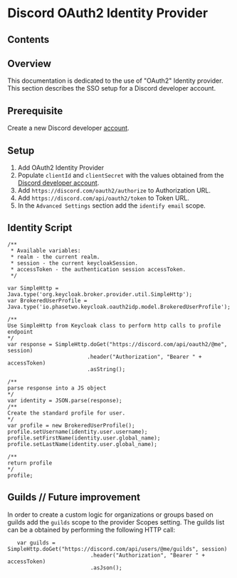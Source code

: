 # Discord OAuth2 Identity Provider

## Contents

## Overview

This documentation is dedicated to the use of "OAuth2" Identity provider. This section describes the SSO setup for a
Discord developer account.

## Prerequisite

Create a new Discord developer [account](https://discord.com/developers).

## Setup

1. Add OAuth2 Identity Provider
2. Populate `clientId` and `clientSecret` with the values obtained from the [Discord developer account](https://discord.com/developers/docs/topics/oauth2).
3. Add `https://discord.com/oauth2/authorize` to Authorization URL.
4. Add `https://discord.com/api/oauth2/token` to Token URL.
5. In the `Advanced Settings` section add the `identify email` scope.

## Identity Script

```
/**
 * Available variables: 
 * realm - the current realm.
 * session - the current keycloakSession.
 * accessToken - the authentication session accessToken.
 */

var SimpleHttp = Java.type('org.keycloak.broker.provider.util.SimpleHttp');
var BrokeredUserProfile = Java.type('io.phasetwo.keycloak.oauth2idp.model.BrokeredUserProfile');

/**
Use SimpleHttp from Keycloak class to perform http calls to profile endpoint
*/
var response = SimpleHttp.doGet("https://discord.com/api/oauth2/@me", session)
                         .header("Authorization", "Bearer " + accessToken)
                         .asString();
                         
/**
parse response into a JS object
*/
var identity = JSON.parse(response);
/**
Create the standard profile for user.
*/                      
var profile = new BrokeredUserProfile();
profile.setUsername(identity.user.username);
profile.setFirstName(identity.user.global_name);
profile.setLastName(identity.user.global_name);

/**
return profile
*/   
profile;
```

## Guilds // Future improvement

In order to create a custom logic for organizations or groups based on guilds add the `guilds` scope to the provider Scopes setting.
The guilds list can be a obtained by performing the following HTTP call:

```
   var guilds = SimpleHttp.doGet("https://discord.com/api/users/@me/guilds", session)
                          .header("Authorization", "Bearer " + accessToken)
                          .asJson();
```